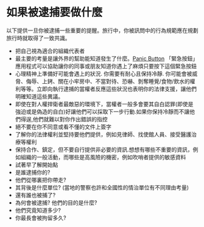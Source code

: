 [Title]: # (被逮補時要做什麼)
[Order]: # (2)

# 如果被逮捕要做什麼

以下提供一旦你被逮捕一些重要的提醒。旅行中，你被訊問中的行為規範應在規劃旅行時就取得了一致共識。

* 把自己視為適合的組織代表者
* 最主要的考量是讓外界的幫助能知道發生了什麼。[Panic Button](https://panicbutton.io/) 「緊急按鈕」應用程式可以協助讓你的同事或朋友知道你遇上了麻煩只要按下這個緊急按鈕
* 心理精神上準備好可能會遇上的狀況. 你需要有耐心且保持冷靜. 你可能會被威脅、侮辱、上銬、關在小牢房中、不當對待、恐嚇、剝奪睡覺/食物/飲水的權利等等。立即向執行逮捕的當權者反應這些狀況也表明你的法律支援，讓他們明確知道這些異議。
* 即使在對人權捍衛者最敵惡的環境下，當權者一般多會要其自白認罪(即使是強迫或是偽造的自白)好讓他們可以採取下一步行動.如果你保持冷靜而不讓他們得逞,他們就難以對你作出錯誤的指控
* 絕不要在你不同意或看不懂的文件上簽字
* 了解你的法律權利並堅持要他們提供，例如見律師、找使館人員、接受醫護治療等權利
* 保持合作、鎮定，但不要自行提供非必要的資訊.想想有哪些不重要的資訊，例如組織的一般活動，而哪些是高風險的機密，例如吹哨者提供的敏感資料
* 試著早了解開始點
* 是誰逮捕你的?
* 他們從哪裏把你帶走?
* 其背後是什麼單位? (當地的警察也許和全國性的情治單位有不同理由考量)
* 還有誰也被捕了?
* 為何會被逮捕? 他們的目的是什麼?
* 他們究竟知道多少?
* 你最長會被拘留多久?